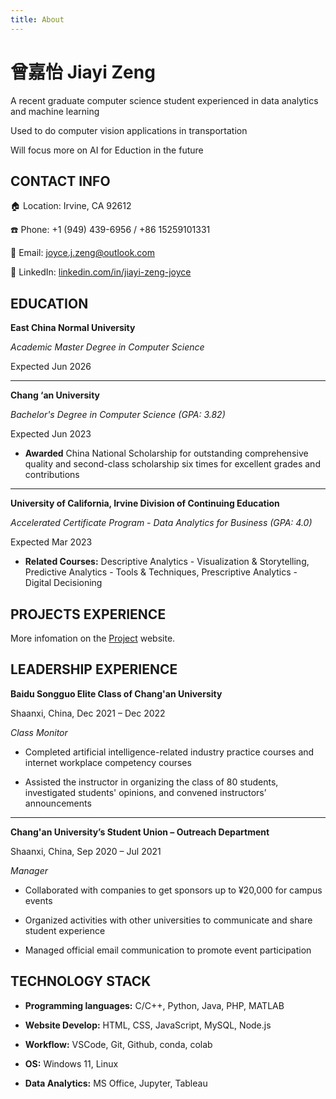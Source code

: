 ```yaml
---
title: About
---
```


# 曾嘉怡 Jiayi Zeng

A recent graduate computer science student experienced in data analytics and machine learning

Used to do computer vision applications in transportation

Will focus more on AI for Eduction in the future

## CONTACT INFO

:house: Location: Irvine, CA 92612

:phone: Phone: +1 (949) 439-6956 / +86 15259101331

:email: Email: joyce.j.zeng@outlook.com

:link: LinkedIn:  [linkedin.com/in/jiayi-zeng-joyce](https://www.linkedin.com/in/jiayi-zeng-joyce)

## EDUCATION                           

**East China Normal University**

*Academic Master Degree in Computer Science*

Expected Jun 2026

------

**Chang ‘an University**  

*Bachelor's Degree in Computer Science (GPA: 3.82)*  

Expected Jun 2023

* **Awarded** China National Scholarship for outstanding comprehensive quality and second-class scholarship six times for excellent grades and contributions

------

**University of California, Irvine Division of Continuing Education**

*Accelerated Certificate Program - Data Analytics for Business (GPA: 4.0)* 

Expected Mar 2023

* **Related Courses:** Descriptive Analytics - Visualization & Storytelling, Predictive Analytics - Tools & Techniques, Prescriptive Analytics - Digital Decisioning

## PROJECTS EXPERIENCE

More infomation on the [Project](/projects/) website.

## LEADERSHIP EXPERIENCE

**Baidu Songguo Elite Class of Chang'an University**                                        

Shaanxi, China, Dec 2021 – Dec 2022

*Class Monitor*

* Completed artificial intelligence-related industry practice courses and internet workplace competency courses

* Assisted the instructor in organizing the class of 80 students, investigated students' opinions, and convened instructors’ announcements

------

**Chang'an University’s Student Union – Outreach Department**                                             

Shaanxi, China, Sep 2020 – Jul 2021      

*Manager*               

* Collaborated with companies to get sponsors up to ¥20,000 for campus events

* Organized activities with other universities to communicate and share student experience

* Managed official email communication to promote event participation

## TECHNOLOGY STACK

* **Programming languages:** C/C++, Python, Java, PHP, MATLAB

* **Website Develop:** HTML, CSS, JavaScript, MySQL, Node.js

* **Workflow:** VSCode, Git, Github, conda, colab

* **OS:** Windows 11, Linux

* **Data Analytics:** MS Office, Jupyter, Tableau
